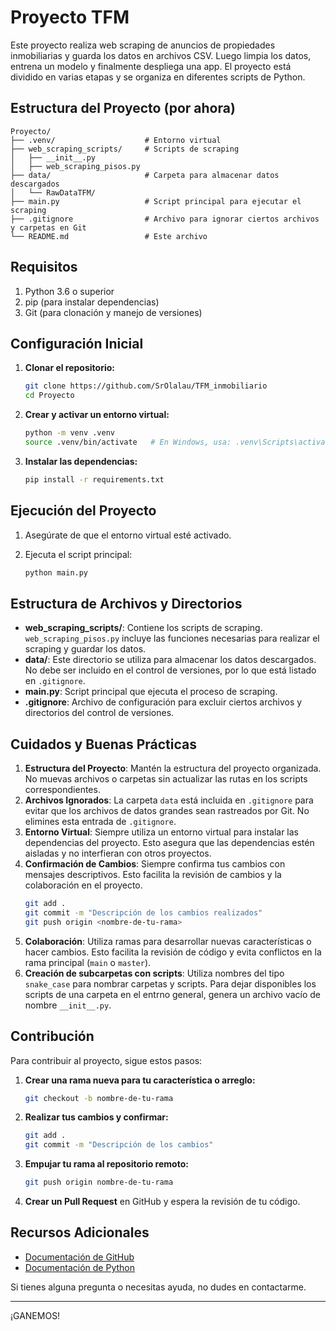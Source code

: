 # Proyecto TFM

Este proyecto realiza web scraping de anuncios de propiedades inmobiliarias y guarda los datos en archivos CSV. Luego limpia los datos, entrena un modelo y finalmente despliega una app.
El proyecto está dividido en varias etapas y se organiza en diferentes scripts de Python.

## Estructura del Proyecto (por ahora)

```
Proyecto/
├── .venv/                    # Entorno virtual
├── web_scraping_scripts/     # Scripts de scraping
│   ├── __init__.py
│   ├── web_scraping_pisos.py
├── data/                     # Carpeta para almacenar datos descargados
│   └── RawDataTFM/
├── main.py                   # Script principal para ejecutar el scraping
├── .gitignore                # Archivo para ignorar ciertos archivos y carpetas en Git
└── README.md                 # Este archivo
```

## Requisitos

1. Python 3.6 o superior
2. pip (para instalar dependencias)
3. Git (para clonación y manejo de versiones)

## Configuración Inicial

1. **Clonar el repositorio:**

   ```sh
   git clone https://github.com/SrOlalau/TFM_inmobiliario
   cd Proyecto
   ```

2. **Crear y activar un entorno virtual:**

   ```sh
   python -m venv .venv
   source .venv/bin/activate   # En Windows, usa: .venv\Scripts\activate
   ```

3. **Instalar las dependencias:**

   ```sh
   pip install -r requirements.txt
   ```

## Ejecución del Proyecto

1. Asegúrate de que el entorno virtual esté activado.
2. Ejecuta el script principal:

   ```sh
   python main.py
   ```

## Estructura de Archivos y Directorios

- **web_scraping_scripts/**: Contiene los scripts de scraping. `web_scraping_pisos.py` incluye las funciones necesarias para realizar el scraping y guardar los datos.
- **data/**: Este directorio se utiliza para almacenar los datos descargados. No debe ser incluido en el control de versiones, por lo que está listado en `.gitignore`.
- **main.py**: Script principal que ejecuta el proceso de scraping.
- **.gitignore**: Archivo de configuración para excluir ciertos archivos y directorios del control de versiones.

## Cuidados y Buenas Prácticas

1. **Estructura del Proyecto**: Mantén la estructura del proyecto organizada. No muevas archivos o carpetas sin actualizar las rutas en los scripts correspondientes.
2. **Archivos Ignorados**: La carpeta `data` está incluida en `.gitignore` para evitar que los archivos de datos grandes sean rastreados por Git. No elimines esta entrada de `.gitignore`.
3. **Entorno Virtual**: Siempre utiliza un entorno virtual para instalar las dependencias del proyecto. Esto asegura que las dependencias estén aisladas y no interfieran con otros proyectos.
4. **Confirmación de Cambios**: Siempre confirma tus cambios con mensajes descriptivos. Esto facilita la revisión de cambios y la colaboración en el proyecto.
   ```sh
   git add .
   git commit -m "Descripción de los cambios realizados"
   git push origin <nombre-de-tu-rama>
   ```
5. **Colaboración**: Utiliza ramas para desarrollar nuevas características o hacer cambios. Esto facilita la revisión de código y evita conflictos en la rama principal (`main` o `master`).
6. **Creación de subcarpetas con scripts**: Utiliza nombres del tipo `snake_case` para nombrar carpetas y scripts. Para dejar disponibles los scripts de una carpeta en el entrno general, genera un archivo vacío de nombre `__init__.py`.

## Contribución

Para contribuir al proyecto, sigue estos pasos:

1. **Crear una rama nueva para tu característica o arreglo:**

   ```sh
   git checkout -b nombre-de-tu-rama
   ```

2. **Realizar tus cambios y confirmar:**

   ```sh
   git add .
   git commit -m "Descripción de los cambios"
   ```

3. **Empujar tu rama al repositorio remoto:**

   ```sh
   git push origin nombre-de-tu-rama
   ```

4. **Crear un Pull Request** en GitHub y espera la revisión de tu código.

## Recursos Adicionales

- [Documentación de GitHub](https://docs.github.com/)
- [Documentación de Python](https://docs.python.org/3/)

Si tienes alguna pregunta o necesitas ayuda, no dudes en contactarme.

---
¡GANEMOS!
